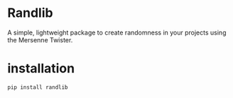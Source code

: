 # Randlib

A simple, lightweight package to create randomness in your projects using the Mersenne Twister.


# installation
```bash
pip install randlib
```
